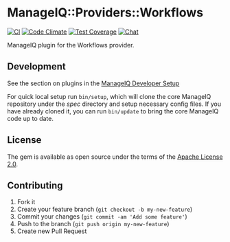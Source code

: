 # ManageIQ::Providers::Workflows

[![CI](https://github.com/ManageIQ/manageiq-providers-workflows/actions/workflows/ci.yaml/badge.svg?branch=petrosian)](https://github.com/ManageIQ/manageiq-providers-workflows/actions/workflows/ci.yaml)
[![Code Climate](https://codeclimate.com/github/ManageIQ/manageiq-providers-workflows.svg)](https://codeclimate.com/github/ManageIQ/manageiq-providers-workflows)
[![Test Coverage](https://codeclimate.com/github/ManageIQ/manageiq-providers-workflows/badges/coverage.svg)](https://codeclimate.com/github/ManageIQ/manageiq-providers-workflows/coverage)
[![Chat](https://badges.gitter.im/Join%20Chat.svg)](https://gitter.im/ManageIQ/manageiq-providers-workflows?utm_source=badge&utm_medium=badge&utm_campaign=pr-badge&utm_content=badge)


ManageIQ plugin for the Workflows provider.

## Development

See the section on plugins in the [ManageIQ Developer Setup](http://manageiq.org/docs/guides/developer_setup/plugins)

For quick local setup run `bin/setup`, which will clone the core ManageIQ repository under the *spec* directory and setup necessary config files. If you have already cloned it, you can run `bin/update` to bring the core ManageIQ code up to date.

## License

The gem is available as open source under the terms of the [Apache License 2.0](http://www.apache.org/licenses/LICENSE-2.0).

## Contributing

1. Fork it
2. Create your feature branch (`git checkout -b my-new-feature`)
3. Commit your changes (`git commit -am 'Add some feature'`)
4. Push to the branch (`git push origin my-new-feature`)
5. Create new Pull Request
